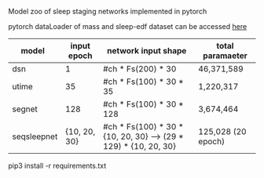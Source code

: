 Model zoo of sleep staging networks implemented in pytorch

pytorch dataLoader of mass and sleep-edf dataset can be accessed [here](https://drive.google.com/drive/folders/1ayevfsoN8pYUUKx4nTMHn6nVs3oIY5qI)

model    |  input epoch  | network input shape            | total paramaeter
---------|---------------|--------------------------------|-------------------
dsn      |        1      | #ch * Fs(200) * 30                 |   46,371,589
utime    |       35      | #ch * Fs(100) * 30 * 35            |    1,220,317
segnet   |      128      | #ch * Fs(100) * 30 * 128           |    3,674,464
seqsleepnet |   {10, 20, 30}      | #ch * Fs(100) * 30 * {10, 20, 30} --> (29 * 129) * {10, 20, 30} |      125,028 (20 epoch)

pip3 install -r requirements.txt
